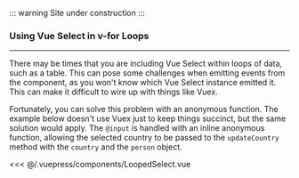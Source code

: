 ::: warning
Site under construction
:::

### Using Vue Select in v-for Loops

---

There may be times that you are including Vue Select within loops of data, such
as a table. This can pose some challenges when emitting events from the
component, as you won't know which Vue Select instance emitted it. This can make
it difficult to wire up with things like Vuex.

Fortunately, you can solve this problem with an anonymous function. The example
below doesn't use Vuex just to keep things succinct, but the same solution would
apply. The `@input` is handled with an inline anonymous function, allowing the
selected country to be passed to the `updateCountry` method with the `country`
and the `person` object.

<LoopedSelect />

<<< @/.vuepress/components/LoopedSelect.vue
